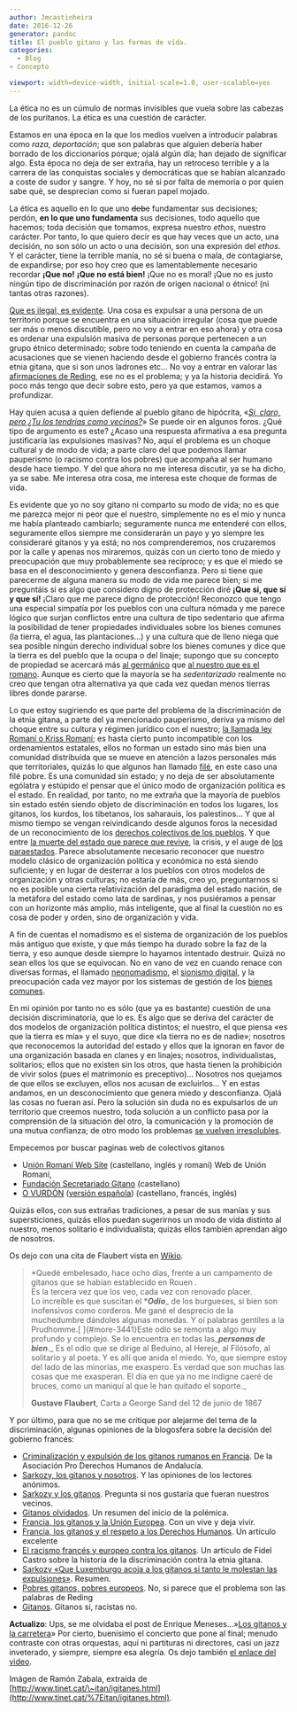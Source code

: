 ```yaml
---
author: Jmcastinheira
date: 2016-12-26
generator: pandoc
title: El pueblo gitano y las formas de vida.
categories:
  - Blog
- Concepto

viewport: width=device-width, initial-scale=1.0, user-scalable=yes
---
```




La ética no es un cúmulo de normas invisibles que vuela sobre las
cabezas de los puritanos. La ética es una cuestión de carácter.

Estamos en una época en la que los medios vuelven a introducir palabras
como *raza*, *deportación*; que son palabras que alguien debería haber
borrado de los diccionarios porque; ojalá algún día; han dejado de
significar algo. Esta época no deja de ser extraña, hay un retroceso
terrible y a la carrera de las conquistas sociales y democráticas que se
habían alcanzado a coste de sudor y sangre. Y hoy, no sé si por falta de
memoria o por quien sabe qué, se desprecian como si fueran papel mojado.

La ética es aquello en lo que uno ~~debe~~ fundamentar sus decisiones;
perdón, **en lo que uno fundamenta** sus decisiones, todo aquello que
hacemos; toda decisión que tomamos, expresa nuestro *ethos*, nuestro
carácter. Por tanto, lo que quiero decir es que hay veces que un acto,
una decisión, no son sólo un acto o una decisión, son una expresión del
*ethos*. Y el carácter, tiene la terrible manía, no sé si buena o mala,
de contagiarse, de expandirse; por eso hoy creo que es lamentablemente
necesario recordar **¡Que no!** **¡Que no está bien!** ¡Que no es moral!
¡Que no es justo ningún tipo de discriminación por razón de origen
nacional o étnico! (ni tantas otras razones).

[Que es ilegal, es
evidente](http://jurisnovus.blogspot.com/2010/09/francia-los-gitanos-y-el-respeto-los.html).
Una cosa es expulsar a una persona de un territorio porque se encuentra
en una situación irregular (cosa que puede ser más o menos discutible,
pero no voy a entrar en eso ahora) y otra cosa es ordenar una expulsión
masiva de personas porque pertenecen a un grupo étnico determinado;
sobre todo teniendo en cuenta la campaña de acusaciones que se vienen
haciendo desde el gobierno francés contra la etnia gitana, que si son
unos ladrones etc... No voy a entrar en valorar las [afirmaciones de
Reding](http://www.lavozdegalicia.es/mundo/2010/09/16/0003_8728226.htm),
ese no es el problema; y ya la historia decidirá. Yo poco más tengo que
decir sobre esto, pero ya que estamos, vamos a profundizar.

Hay quien acusa a quien defiende al pueblo gitano de hipócrita, «*[Si,
claro, pero ¿Tu los tendrías como
vecinos?](http://www.letrasdehercules.com/?p=3823)*» Se puede oir en
algunos foros. ¿Qué tipo de argumento es este? ¿Acaso una respuesta
afirmativa a esa pregunta justificaría las expulsiones masivas? No, aquí
el problema es un choque cultural y de modo de vida; a parte claro del
que podemos llamar pauperismo (o racismo contra los pobres) que acompaña
al ser humano desde hace tiempo. Y del que ahora no me interesa
discutir, ya se ha dicho, ya se sabe. Me interesa otra cosa, me interesa
este choque de formas de vida.

Es evidente que yo no soy gitano ni comparto su modo de vida; no es que
me parezca mejor ni peor que el nuestro, simplemente no es el mío y
nunca me había planteado cambiarlo; seguramente nunca me entenderé con
ellos, seguramente ellos siempre me considerarán un payo y yo siempre
les consideraré gitanos y ya está; no nos comprenderemos, nos cruzaremos
por la calle y apenas nos miraremos, quizás con un cierto tono de miedo
y preocupación que muy probablemente sea recíproco; y es que el miedo se
basa en el desconocimiento y genera desconfianza. Pero si tiene que
parecerme de alguna manera su modo de vida me parece bien; si me
preguntáis si es algo que considero digno de protección diré **¡Que si,
que sí y que sí!** ¡Claro que me parece digno de protección! Reconozco
que tengo una especial simpatía por los pueblos con una cultura nómada y
me parece lógico que surjan conflictos entre una cultura de tipo
sedentario que afirma la posibilidad de tener propiedades individuales
sobre los bienes comunes (la tierra, el agua, las plantaciones...) y una
cultura que de lleno niega que sea posible ningún derecho individual
sobre los bienes comunes y dice que la tierra es del pueblo que la ocupa
o del linaje; supongo que su concepto de propiedad se acercará más [al
germánico](http://es.wikipedia.org/wiki/Comunidad_de_bienes) que [al
nuestro que es el romano](http://es.wikipedia.org/wiki/Propiedad).
Aunque es cierto que la mayoría se ha *sedentarizado* realmente no creo
que tengan otra alternativa ya que cada vez quedan menos tierras libres
donde pararse.

Lo que estoy sugiriendo es que parte del problema de la discriminación
de la etnia gitana, a parte del ya mencionado pauperismo, deriva ya
mismo del choque entre su cultura y régimen jurídico con el nuestro; [la
llamada ley Romaní o Kriss
Romaní](http://nuestronombre.es/crearc/2005/04/04/kriss-roman-o-romaniya-sistema-jurdico-del-pueblo-rom-crearc/);
es hasta cierto punto incompatible con los ordenamientos estatales,
ellos no forman un estado sino más bien una comunidad distribuída que se
mueve en atención a lazos personales más que territoriales, quizás lo
que algunos han llamado
[filé](http://lasindias.net/indianopedia/Fil%C3%A9), en este caso una
filé pobre. Es una comunidad sin estado; y no deja de ser absolutamente
ególatra y estúpido el pensar que el único modo de organización política
es el estado. En realidad, por tanto, no me extraña que la mayoría de
pueblos sin estado estén siendo objeto de discriminación en todos los
lugares, los gitanos, los kurdos, los tibetanos, los saharauis, los
palestinos... Y que al mismo tiempo se vengan reivindicando desde
algunos foros la necesidad de un reconocimiento de los [derechos
colectivos de los
pueblos](http://www.observatorio.cl/observatorio/globalizacion/Noticias/Manifiesto%20de%20los%20Pueblos%20y%20Naciones%20sin%20Estado.htm).
Y que entre [la muerte del estado que parece que
revive](http://firgoa.usc.es/drupal/node/35947), la crisis, y el auge de
[los paraestados](http://lasindias.net/indianopedia/Paraestado). Parece
absolutamente necesario reconocer que nuestro modelo clásico de
organización política y económica no está siendo suficiente; y en lugar
de desterrar a los pueblos con otros modelos de organización y otras
culturas; no estaría de más, creo yo, preguntarnos si no es posible una
cierta relativización del paradigma del estado nación, de la metáfora
del estado como lata de sardinas, y nos pusiéramos a pensar con un
horizonte más amplio, más inteligente, que al final la cuestión no es
cosa de poder y orden, sino de organización y vida.

A fin de cuentas el nomadismo es el sistema de organización de los
pueblos más antiguo que existe, y que más tiempo ha durado sobre la faz
de la tierra, y eso aunque desde siempre lo hayamos intentado destruir.
Quizá no sean ellos los que se equivocan. No en vano de vez en cuando
renace con diversas formas, el llamado
[neonomadismo](http://lasindias.net/indianopedia/Neonomadismo), el
[sionismo digital](http://lasindias.net/indianopedia/Sionismo_digital),
y la preocupación cada vez mayor por los sistemas de gestión de los
[bienes comunes](http://www.bienescomunes.org/).

En mi opinión por tanto no es sólo (que ya es bastante) cuestión de una
decisión discriminatoria, que lo es. Es algo que se deriva del carácter
de dos modelos de organización política distintos; el nuestro, el que
piensa «es que la tierra es mía» y el suyo, que dice «la tierra no es de
nadie»; nosotros que reconocemos la autoridad del estado y ellos que la
ignoran en favor de una organización basada en clanes y en linajes;
nosotros, individualistas, solitarios; ellos que no existen sin los
otros, que hasta tienen la prohibición de vivir solos (pues el
matrimonio es preceptivo)... Nosotros nos quejamos de que ellos se
excluyen, ellos nos acusan de excluirlos... Y en estas andamos, en un
desconocimiento que genera miedo y desconfianza. Ojalá las cosas no
fueran así. Pero la solución sin duda no es expulsarlos de un territorio
que creemos nuestro, toda solución a un conflicto pasa por la
comprensión de la situación del otro, la comunicación y la promoción de
una mutua confianza; de otro modo los problemas [se vuelven
irresolubles](http://es.wikipedia.org/wiki/Dilema_del_prisionero).

Empecemos por buscar paginas web de colectivos gitanos

-   U[nión Romaní Web Site](http://www.unionromani.org/) (castellano,
    inglés y romaní) Web de Unión Romaní,
-   [Fundación Secretariado
    Gitano](http://www.gitanos.org/) (castellano)
-   [O VURDÓN](http://www.vurdon.it/) ([versión
    española](http://www.vurdon.it/spanish.htm)) (castellano, francés,
    inglés)

Quizás ellos, con sus extrañas tradiciones, a pesar de sus manías y sus
supersticiones, quizás ellos puedan sugerirnos un modo de vida distinto
al nuestro, menos solitario e individualista; quizás ellos también
aprendan algo de nosotros.

Os dejo con una cita de Flaubert vista
en [Wikio](http://e-blogs.wikio.es/flaubert-los-gitanos-y-el-odio-de-los-burgueses).

> *Quedé embelesado, hace ocho días, frente a un campamento de gitanos
> que se habían establecido en Rouen .\
> Es la tercera vez que los veo, cada vez con renovado placer.\
> Lo increíble es que suscitan el ****Odio***\_ de los burgueses, si
> bien son inofensivos como corderos. Me gané el desprecio de la
> muchedumbre dándoles algunas monedas. Y oí palabras gentiles a la
> Prudhomme.[ ]{#more-3441}Este odio se remonta a algo muy profundo y
> complejo. Se lo encuentra en todas las\_***personas de bien***.\_ Es
> el odio que se dirige al Beduino, al Hereje, al Filósofo, al solitario
> y al poeta. Y es allí que anida el miedo. Yo, que siempre estoy del
> lado de las minorías, me exaspero. Es verdad que son muchas las cosas
> que me exasperan. El día en que ya no me indigne caeré de bruces, como
> un maniquí al que le han quitado el soporte.\_
>
> **Gustave Flaubert**, Carta a George Sand del 12 de junio de 1867

Y por último, para que no se me critique por alejarme del tema de la
discriminación, algunas opiniones de la blogosfera sobre la decisión del
gobierno francés:

-   [Criminalización y expulsión de los gitanos rumanos en
    Francia](http://www.apdha.org/index.php?option=com_content&task=view&id=793&Itemid=63).
    De la Asociación Pro Derechos Humanos de Andalucía.
-   [Sarkozy, los gitanos y
    nosotros](http://www.eltonodelavoz.com/2010/09/17/sarkozy-los-gitanos-y-nosotros-ni-tanto-ni-tan-calvo/).
    Y las opiniones de los lectores anónimos.
-   [Sarkozy y los gitanos](http://www.letrasdehercules.com/?p=3823).
    Pregunta si nos gustaría que fueran nuestros vecinos.
-   [Gitanos
    olvidados](http://derechoshumanosnews.blogspot.com/2010/09/gitanos-olvidados.html).
    Un resumen del inicio de la polémica.
-   [Francia, los gitanos y la Unión
    Europea](http://derechoshumanosnews.blogspot.com/2010/09/gitanos-olvidados.html).
    Con un vive y deja vivir.
-   [Francia, los gitanos y el respeto a los Derechos
    Humanos](http://jurisnovus.blogspot.com/2010/09/francia-los-gitanos-y-el-respeto-los.html).
    Un artículo excelente
-   [El racismo francés y europeo contra los
    gitanos](http://crisis-economica.blogspot.com/2010/09/el-racismo-frances-y-europeo-contra-los.html).
    Un artículo de Fidel Castro sobre la historia de la discriminación
    contra la etnia gitana.
-   [Sarkozy «Que Luxemburgo acoja a los gitanos si tanto le molestan
    las
    expulsiones»](http://ahoraesltiempo.blogspot.com/2010/09/sarkozy-que-luxemburgo-acoja-los.html).
    Resumen.
-   [Pobres gitanos, pobres
    europeos](http://elblogdepepebouza.blogspot.com/2010/09/pobres-gitanos-pobres-europeos.html).
    No, si parece que el problema son las palabras de Reding
-   [Gitanos](http://franciscovelasco.blogia.com/2010/091501-gitanos.php).
    Gitanos si, racistas no.

**Actualizo**: Ups, se me olvidaba el post de Enrique Meneses...»[Los
gitanos y la
carretera](http://www.enriquemeneses.com/2010/09/17/los-gitanos-y-la-carretera/)»
Por cierto, buenísimo el concierto que pone al final; menudo contraste
con otras orquestas, aquí ni partituras ni directores, casi un jazz
inveterado, y siempre, siempre esa alegría. Os dejo también [el enlace
del
video](http://www.youtube.com/watch?v=VvZbG7d32ps&feature=player_embedded#%21).

Imágen de Ramón Zabala, extraída de
[http://www.tinet.cat/\~itan/igitanes.html](http://www.tinet.cat/%7Eitan/igitanes.html).

